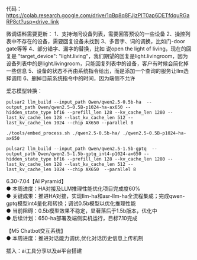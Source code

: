 代码：
https://colab.research.google.com/drive/1qBp8q8FJjzPIT0ap6DETfdquRGaRP8ct?usp=drive_link


微调语料需要更新：
1、支持询问设备列表，需要回答预设的一些设备
2、操控列表中不存在的设备，需要回复设备未找到
3、多音字、词的调换，比如门-door gate等等
4、部分错字、漏字的替换，比如 说open the light of living，现在的回复是 "target_device": "light.living"，我们期望的回复是light.livingroom，因为设备列表中的是light.livingroom，只能回复列表中的设备，客户有时候会简化掉一些信息
5、设备的状态不再由系统指令给出，而是添加一个查询的服务让llm选择调用
6、删掉目前系统指令中的时间，因为端侧不允许


爱芯模型转换：

```
pulsar2 llm_build --input_path Qwen/qwen2.5-0.5b-ha  --output_path Qwen/qwen2.5-0.5B-p1024-ha-ax650 --hidden_state_type bf16 --prefill_len 128 --kv_cache_len 1280 --last_kv_cache_len 128 --last_kv_cache_len 512 --last_kv_cache_len 1024 --chip AX650 --parallel 8
```

```
./tools/embed_process.sh ./qwen2.5-0.5b-ha/ ./qwen2.5-0.5B-p1024-ha-ax650
```


```
pulsar2 llm_build --input_path Qwen/qwen2.5-1.5b-gptq  --output_path Qwen/qwen2.5-1.5b-gptq_int4-p1024-ax650 --hidden_state_type bf16 --prefill_len 128 --kv_cache_len 1280 --last_kv_cache_len 128 --last_kv_cache_len 512 --last_kv_cache_len 1024 --chip AX650  --parallel 8
```


6.30-7.04【AI Pyramid】  
● 本周进度：HA对接及LLM推理性能优化项目完成度60%  
● 关键成果：推进HA对接，实现llm-ha和asr-llm-ha全流程集成；完成qwen-gptq模型int4量化和转换；调试0.5b模型以优化推理性能  
● 当前阻碍：0.5b模型效果不稳定，显著落后于1.5b版本，优化中  
● 后续计划：650-ha部署及端侧实机运行，目标7.10完成  
  
【M5 Chatbot交互系统】  
● 本周进度：推进对话能力调优,优化对话历史信息上传机制

插入：ai工具分享以及ai平台搭建
